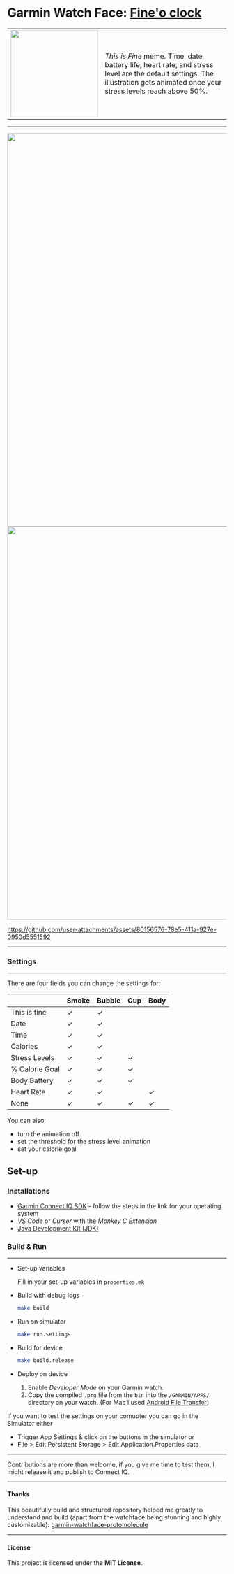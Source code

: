 # Garmin Watch Face: [Fine'o clock](https://apps.garmin.com/en-US/apps/46e9c768-4eb1-470c-93a8-29dd11219b61) 


<table>
  <tr>
    <td><img src="https://github.com/user-attachments/assets/7c6ec408-9f7b-4fbd-93ba-6ed820a9935c" width="200"/></td>
    <td><em>This is Fine</em> meme. Time, date, battery life, heart rate, and stress level are the default settings. 
        The illustration gets animated once your stress levels reach above 50%.</td>
  </tr>
</table>



---
<img src="https://github.com/user-attachments/assets/c79612de-1ab9-46d0-bc3d-2fb17d6307dc" width="900"/>

<img src="https://github.com/user-attachments/assets/339cca41-178c-4579-9ce1-dcf499dd237b" width="900"/>



https://github.com/user-attachments/assets/80156576-78e5-411a-927e-0950d5551592


---
### Settings

---

There are four fields you can change the settings for:

|               | Smoke | Bubble | Cup | Body |
|------------------------|-----|------|---|-----------------|
| This is fine           | ✓    | ✓     |     |                   |
| Date                   | ✓    | ✓     |     |                   |
| Time                   | ✓    | ✓     |     |                   |
| Calories               | ✓    | ✓     |     |                   |
| Stress Levels          | ✓    | ✓     | ✓  |                   |
| % Calorie Goal         | ✓    | ✓     | ✓  |                   |
| Body Battery           | ✓    | ✓     | ✓  |                   |
| Heart Rate             | ✓    | ✓     |    | ✓               |
| None                   | ✓    | ✓     | ✓  | ✓                |

You can also:
* turn the animation off
* set the threshold for the stress level animation
* set your calorie goal



## Set-up
### Installations

- [Garmin Connect IQ SDK](https://developer.garmin.com/connect-iq/reference-guides/monkey-c-command-line-setup/) - follow the steps in the link for your operating system
- *VS Code* or *Curser* with the *Monkey C Extension*
- [Java Development Kit (JDK)](https://www.oracle.com/java/technologies/javase-downloads.html)



### Build & Run
---
* Set-up variables

    Fill in your set-up variables in `properties.mk`

* Build with debug logs
   ```sh
   make build
   ```
* Run on simulator
   ```sh
   make run.settings
   ```
* Build for device
   ```sh
   make build.release
   ```
* Deploy on device
    1. Enable *Developer Mode* on your Garmin watch. 
    2. Copy the compiled `.prg` file from the `bin` into the `/GARMIN/APPS/` directory on your watch. (For Mac I used [Android File Transfer](https://android.p2hp.com/filetransfer/index.html))


If you want to test the settings on your comupter you can go in the Simulator either
* Trigger App Settings & click on the buttons in the simulator
or
* File > Edit Persistent Storage > Edit Application.Properties data


---

Contributions are more than welcome, if you give me time to test them, I might release it and publish to Connect IQ.

---
#### Thanks

This beautifully build and structured repository helped me greatly to understand and build (apart from the watchface being stunning and highly customizable):
[garmin-watchface-protomolecule](https://github.com/blotspot/garmin-watchface-protomolecule)

---

#### License
This project is licensed under the **MIT License**.
